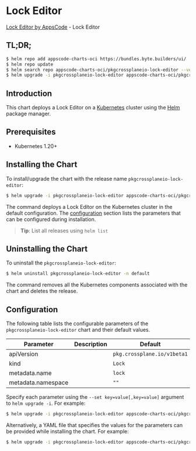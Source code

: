 # Lock Editor

[Lock Editor by AppsCode](https://byte.builders) - Lock Editor

## TL;DR;

```bash
$ helm repo add appscode-charts-oci https://bundles.byte.builders/ui/
$ helm repo update
$ helm search repo appscode-charts-oci/pkgcrossplaneio-lock-editor --version=v0.5.0
$ helm upgrade -i pkgcrossplaneio-lock-editor appscode-charts-oci/pkgcrossplaneio-lock-editor -n default --create-namespace --version=v0.5.0
```

## Introduction

This chart deploys a Lock Editor on a [Kubernetes](http://kubernetes.io) cluster using the [Helm](https://helm.sh) package manager.

## Prerequisites

- Kubernetes 1.20+

## Installing the Chart

To install/upgrade the chart with the release name `pkgcrossplaneio-lock-editor`:

```bash
$ helm upgrade -i pkgcrossplaneio-lock-editor appscode-charts-oci/pkgcrossplaneio-lock-editor -n default --create-namespace --version=v0.5.0
```

The command deploys a Lock Editor on the Kubernetes cluster in the default configuration. The [configuration](#configuration) section lists the parameters that can be configured during installation.

> **Tip**: List all releases using `helm list`

## Uninstalling the Chart

To uninstall the `pkgcrossplaneio-lock-editor`:

```bash
$ helm uninstall pkgcrossplaneio-lock-editor -n default
```

The command removes all the Kubernetes components associated with the chart and deletes the release.

## Configuration

The following table lists the configurable parameters of the `pkgcrossplaneio-lock-editor` chart and their default values.

|     Parameter      | Description |                Default                 |
|--------------------|-------------|----------------------------------------|
| apiVersion         |             | <code>pkg.crossplane.io/v1beta1</code> |
| kind               |             | <code>Lock</code>                      |
| metadata.name      |             | <code>lock</code>                      |
| metadata.namespace |             | <code>""</code>                        |


Specify each parameter using the `--set key=value[,key=value]` argument to `helm upgrade -i`. For example:

```bash
$ helm upgrade -i pkgcrossplaneio-lock-editor appscode-charts-oci/pkgcrossplaneio-lock-editor -n default --create-namespace --version=v0.5.0 --set apiVersion=pkg.crossplane.io/v1beta1
```

Alternatively, a YAML file that specifies the values for the parameters can be provided while
installing the chart. For example:

```bash
$ helm upgrade -i pkgcrossplaneio-lock-editor appscode-charts-oci/pkgcrossplaneio-lock-editor -n default --create-namespace --version=v0.5.0 --values values.yaml
```
